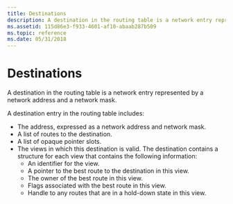 ```yaml
---
title: Destinations
description: A destination in the routing table is a network entry represented by a network address and a network mask.
ms.assetid: 115d86e3-f933-4601-af10-abaab287b509
ms.topic: reference
ms.date: 05/31/2018
---
```


# Destinations

A destination in the routing table is a network entry represented by a network address and a network mask.

A destination entry in the routing table includes:

-   The address, expressed as a network address and network mask.
-   A list of routes to the destination.
-   A list of opaque pointer slots.
-   The views in which this destination is valid. The destination contains a structure for each view that contains the following information:
    -   An identifier for the view.
    -   A pointer to the best route to the destination in this view.
    -   The owner of the best route in this view.
    -   Flags associated with the best route in this view.
    -   Handle to any routes that are in a hold-down state in this view.

 

 




